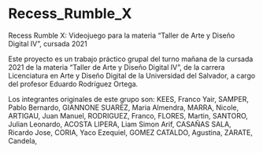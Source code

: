 # Recess_Rumble_X

Recess Rumble X: Videojuego para la materia “Taller de Arte y Diseño Digital IV”, cursada 2021

Este proyecto es un trabajo práctico grupal del turno mañana de la cursada 2021 de la materia “Taller de Arte y Diseño Digital IV”, de la carrera Licenciatura en Arte y Diseño Digital de la Universidad del Salvador, a cargo del profesor Eduardo Rodríguez Ortega. 

Los integrantes originales de este grupo son: 
KEES, Franco Yair,
SAMPER, Pablo Bernardo,
GIANNONE SUAREZ, Maria Almendra,
MARRA, Nicole,
ARTIGAU, Juan Manuel,
RODRIGUEZ, Franco,
FLORES, Martin,
SANTORO, Julian Leonardo,
ACOSTA LIPERA, Liam Simon Arif,
CASAÑAS SALA, Ricardo Jose,
CORIA, Yaco Ezequiel,
GOMEZ CATALDO, Agustina,
ZARATE, Candela,
